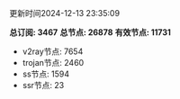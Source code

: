 更新时间2024-12-13 23:35:09

**总订阅: 3467**
**总节点: 26878**
**有效节点: 11731**
- v2ray节点: 7654
- trojan节点: 2460
- ss节点: 1594
- ssr节点: 23
